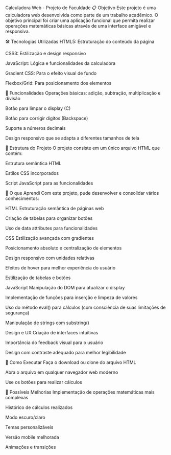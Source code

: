 Calculadora Web - Projeto de Faculdade
📋 Objetivo
Este projeto é uma calculadora web desenvolvida como parte de um trabalho acadêmico. O objetivo principal foi criar uma aplicação funcional que permita realizar operações matemáticas básicas através de uma interface amigável e responsiva.

🛠️ Tecnologias Utilizadas
HTML5: Estruturação do conteúdo da página

CSS3: Estilização e design responsivo

JavaScript: Lógica e funcionalidades da calculadora

Gradient CSS: Para o efeito visual de fundo

Flexbox/Grid: Para posicionamento dos elementos

🧮 Funcionalidades
Operações básicas: adição, subtração, multiplicação e divisão

Botão para limpar o display (C)

Botão para corrigir dígitos (Backspace)

Suporte a números decimais

Design responsivo que se adapta a diferentes tamanhos de tela

📁 Estrutura do Projeto
O projeto consiste em um único arquivo HTML que contém:

Estrutura semântica HTML

Estilos CSS incorporados

Script JavaScript para as funcionalidades

🎯 O que Aprendi
Com este projeto, pude desenvolver e consolidar vários conhecimentos:

HTML
Estruturação semântica de páginas web

Criação de tabelas para organizar botões

Uso de data attributes para funcionalidades

CSS
Estilização avançada com gradientes

Posicionamento absoluto e centralização de elementos

Design responsivo com unidades relativas

Efeitos de hover para melhor experiência do usuário

Estilização de tabelas e botões

JavaScript
Manipulação do DOM para atualizar o display

Implementação de funções para inserção e limpeza de valores

Uso do método eval() para cálculos (com consciência de suas limitações de segurança)

Manipulação de strings com substring()

Design e UX
Criação de interfaces intuitivas

Importância do feedback visual para o usuário

Design com contraste adequado para melhor legibilidade

🔧 Como Executar
Faça o download ou clone do arquivo HTML

Abra o arquivo em qualquer navegador web moderno

Use os botões para realizar cálculos

🚀 Possíveis Melhorias
Implementação de operações matemáticas mais complexas

Histórico de cálculos realizados

Modo escuro/claro

Temas personalizáveis

Versão mobile melhorada

Animações e transições
